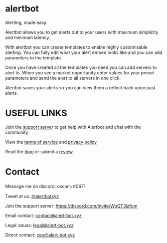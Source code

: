 # alertbot

Alerting, made easy.

Alertbot allows you to get alerts out to your users with maximum simplicity and minimum latency.

With alertbot you can create templates to enable highly customisable alerting. You can fully edit what your alert embed looks like and you can add parameters to the template.

Once you have created all the templates you need you can add servers to alert to. When you see a market opportunity enter values for your preset parameters and send the alert to all servers in one click.

Alertbot saves your alerts so you can view them a reflect back upon past alerts.

# USEFUL LINKS

Join the [support server](https://alert-bot.xyz/redirect?link=support-server) to get help with Alertbot and chat with the community

View the [terms of service](https://alert-bot.xyz/legal/terms) and [privacy policy](https://alert-bot.xyz/legal/privacy)

Read the [blog](https://alert-bot.xyz/info/blog) or submit a [review](https://alert-bot.xyz/info/reviews)

# Contact

Message me on discord: oscarッ#0671

Tweet at us: [@alertbotxyz](https://twitter.com/alertbotxyz)

Join the support server: https://discord.com/invite/WpQT3jzfum

Email contact: contact@alert-bot.xyz

Legal issues: legal@alert-bot.xyz

Direct contact: ceo@alert-bot.xyz
